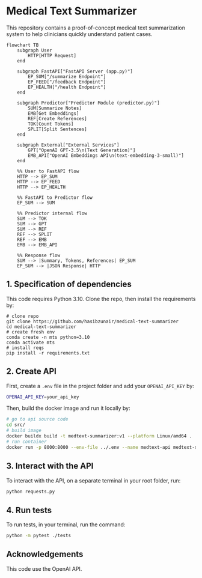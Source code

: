 # Medical Text Summarizer

This repository contains a proof-of-concept medical text summarization system to help clinicians quickly understand patient cases.

```mermaid
flowchart TB
    subgraph User
        HTTP[HTTP Request]
    end

    subgraph FastAPI["FastAPI Server (app.py)"]
        EP_SUM["/summarize Endpoint"]
        EP_FEED["/feedback Endpoint"]
        EP_HEALTH["/health Endpoint"]
    end

    subgraph Predictor["Predictor Module (predictor.py)"]
        SUM[Summarize Notes]
        EMB[Get Embeddings]
        REF[Create References]
        TOK[Count Tokens]
        SPLIT[Split Sentences]
    end

    subgraph External["External Services"]
        GPT["OpenAI GPT-3.5\n(Text Generation)"]
        EMB_API["OpenAI Embeddings API\n(text-embedding-3-small)"]
    end

    %% User to FastAPI flow
    HTTP --> EP_SUM
    HTTP --> EP_FEED
    HTTP --> EP_HEALTH

    %% FastAPI to Predictor flow
    EP_SUM --> SUM

    %% Predictor internal flow
    SUM --> TOK
    SUM --> GPT
    SUM --> REF
    REF --> SPLIT
    REF --> EMB
    EMB --> EMB_API

    %% Response flow
    SUM --> |Summary, Tokens, References| EP_SUM
    EP_SUM --> |JSON Response| HTTP
```

## 1. Specification of dependencies

This code requires Python 3.10. Clone the repo, then install the requirements by:

```
# clone repo
git clone https://github.com/hasibzunair/medical-text-summarizer
cd medical-text-summarizer
# create fresh env
conda create -n mts python=3.10     
conda activate mts
# install reqs
pip install -r requirements.txt
```

## 2. Create API

First, create a `.env` file in the project folder and add your `OPENAI_API_KEY` by:

```bash
OPENAI_API_KEY=your_api_key
```

Then, build the docker image and run it locally by:
```bash
# go to api source code
cd src/
# build image
docker buildx build -t medtext-summarizer:v1 --platform Linux/amd64 .
# run container
docker run -p 8000:8000 --env-file ../.env --name medtext-api medtext-summarizer:v1
```

## 3. Interact with the API

To interact with the API, on a separate terminal in your root folder, run:
```bash
python requests.py
```

## 4. Run tests

To run tests, in your terminal, run the command:
```bash
python -m pytest ./tests
```

## Acknowledgements

This code use the OpenAI API.